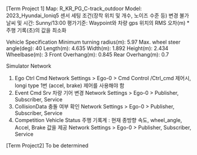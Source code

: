 [Term Project 1]
Map: R_KR_PG_C-track_outdoor
Model: 2023_Hyundai_Ioniq5
센서 세팅 조건(장착 위치 및 개수, 노이즈 수준 등) 변경 불가
날씨 및 시간: Sunny/13:00
평가기준: Waypoint와 차량 gps 위치의 RMS 오차(m) * 주행 기록(초)의 값을 최소화

Vehicle Specification
Minimum turning radius(m): 5.97
Max. wheel steer angle(deg): 40
Length(m): 4.635
Width(m): 1.892
Height(m): 2.434
Wheelbase(m): 3
Front Overhang(m): 0.845
Rear Overhang(m): 0.7

Simulator Network
1. Ego Ctrl Cmd 
  Network Settings > Ego-0 > Cmd Control
  /Ctrl_cmd 제어시, longi type 1번 (accel, brake) 제어를 사용해야 함
2. Event Cmd Srv
  차량 기어 변경
  Network Settings > Ego-0 > Publisher, Subscriber, Service
3. CollisionData
  충돌 여부 확인
  Network Settings > Ego-0 > Publisher, Subscriber, Service
4. Competition Vehicle Status
  주행 기록계 : 현재 종방향 속도,  wheel_angle, Accel, Brake 값을 제공
  Network Settings > Ego-0 > Publisher, Subscriber, Service

[Term Project2]
To be determined
